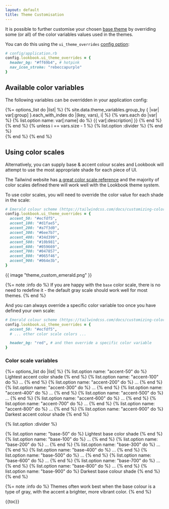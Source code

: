 ```yaml
---
layout: default
title: Theme Customisation
---
```


It is possible to further customise your chosen [base theme](/guide/themes/) by overriding some (or all) of the color variables values used in the themes.

You can do this using the `ui_theme_overrides` [config option](/api/config/#config-option-ui-theme-overrides):

```ruby
# config/application.rb
config.lookbook.ui_theme_overrides = {
  header_bg: "#ff69b4", # hotpink
  nav_icon_stroke: "rebeccapurple"
}
```

## Available color variables

The following variables can be overridden in your application config:

{%= options_list do |list| %}
  {% site.data.theme_variables.group_by { |var| var[:group] }.each_with_index do |(key, vars), i| %}
    {% vars.each do |var| %}
      {% list.option name: var[:name] do %}
        {{ var[:description] }}
      {% end %}
    {% end %}
    {% unless i == vars.size - 1 %}
      {% list.option :divider %}
    {% end %}    
  {% end %}
{% end %}

## Using color scales

Alternatively, you can supply base & accent colour scales and Lookbook will attempt to use the most appropriate shade for each piece of UI.

The Tailwind website has [a great color scale reference](https://tailwindcss.com/docs/customizing-colors) and the majority of color scales
defined there will work well with the Lookbook theme system.

To use color scales, you will need to override the color value for each shade in the scale:

```ruby
# Emerald colour scheme (https://tailwindcss.com/docs/customizing-colors#:~:text=%2314532d-,Emerald,-50)
config.lookbook.ui_theme_overrides = {
  accent_50: "#ecfdf5",
  accent_100: "#d1fae5",
  accent_200: "#a7f3d0",
  accent_300: "#6ee7b7",
  accent_400: "#34d399",
  accent_500: "#10b981",
  accent_600: "#059669",
  accent_700: "#047857",
  accent_800: "#065f46",
  accent_900: "#064e3b",
}
```

{{ image "theme_custom_emerald.png" }}

{%= note :info do %}
If you are happy with the `base` color scale, there is no need to redefine it - the default gray scale should work well for most themes.
{% end %}

And you can always override a specific color variable too once you have defined your own scale:

```ruby
# Emerald colour scheme (https://tailwindcss.com/docs/customizing-colors#:~:text=%2314532d-,Emerald,-50)
config.lookbook.ui_theme_overrides = {
  accent_50: "#ecfdf5",
  # ... other color scale colors ...

  header_bg: "red", # and then override a specific color variable
}
```

### Color scale variables

{%= options_list do |list| %}
  {% list.option name: "accent-50" do %}
    Lightest accent color shade
  {% end %}
  {% list.option name: "accent-100" do %}
    ...
  {% end %}
  {% list.option name: "accent-200" do %}
    ...
  {% end %}
  {% list.option name: "accent-300" do %}
    ...
  {% end %}
  {% list.option name: "accent-400" do %}
    ...
  {% end %}
  {% list.option name: "accent-500" do %}
    ...
  {% end %}
  {% list.option name: "accent-600" do %}
    ...
  {% end %}
  {% list.option name: "accent-700" do %}
    ...
  {% end %}
  {% list.option name: "accent-800" do %}
    ...
  {% end %}
  {% list.option name: "accent-900" do %}
    Darkest accent colour shade
  {% end %}

  {% list.option :divider %}

  {% list.option name: "base-50" do %}
    Lightest base color shade
  {% end %}
  {% list.option name: "base-100" do %}
    ...
  {% end %}
  {% list.option name: "base-200" do %}
    ...
  {% end %}
  {% list.option name: "base-300" do %}
    ...
  {% end %}
  {% list.option name: "base-400" do %}
    ...
  {% end %}
  {% list.option name: "base-500" do %}
    ...
  {% end %}
  {% list.option name: "base-600" do %}
    ...
  {% end %}
  {% list.option name: "base-700" do %}
    ...
  {% end %}
  {% list.option name: "base-800" do %}
    ...
  {% end %}
  {% list.option name: "base-900" do %}
    Darkest base colour shade
  {% end %}
{% end %}

{%= note :info do %}
Themes often work best when the base colour is a type of gray, with the accent a brighter, more vibrant color.
{% end %}

{{toc}}